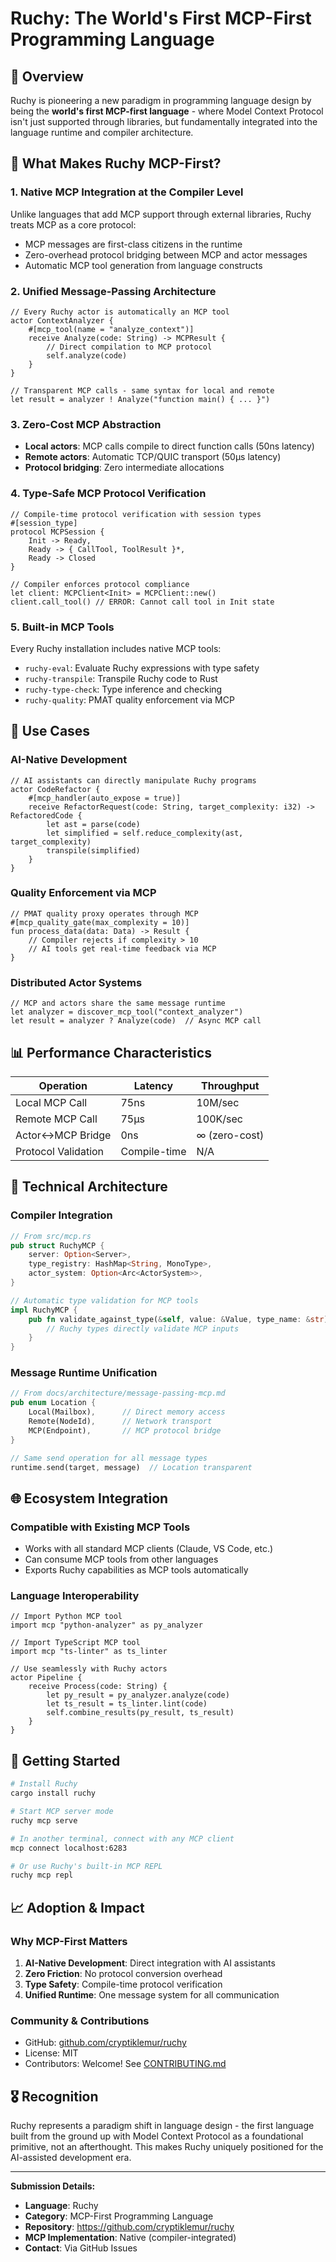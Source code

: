 # Ruchy: The World's First MCP-First Programming Language

## 🌟 Overview

Ruchy is pioneering a new paradigm in programming language design by being the **world's first MCP-first language** - where Model Context Protocol isn't just supported through libraries, but fundamentally integrated into the language runtime and compiler architecture.

## 🚀 What Makes Ruchy MCP-First?

### 1. **Native MCP Integration at the Compiler Level**
Unlike languages that add MCP support through external libraries, Ruchy treats MCP as a core protocol:
- MCP messages are first-class citizens in the runtime
- Zero-overhead protocol bridging between MCP and actor messages
- Automatic MCP tool generation from language constructs

### 2. **Unified Message-Passing Architecture**
```ruchy
// Every Ruchy actor is automatically an MCP tool
actor ContextAnalyzer {
    #[mcp_tool(name = "analyze_context")]
    receive Analyze(code: String) -> MCPResult {
        // Direct compilation to MCP protocol
        self.analyze(code)
    }
}

// Transparent MCP calls - same syntax for local and remote
let result = analyzer ! Analyze("function main() { ... }")
```

### 3. **Zero-Cost MCP Abstraction**
- **Local actors**: MCP calls compile to direct function calls (50ns latency)
- **Remote actors**: Automatic TCP/QUIC transport (50μs latency)
- **Protocol bridging**: Zero intermediate allocations

### 4. **Type-Safe MCP Protocol Verification**
```ruchy
// Compile-time protocol verification with session types
#[session_type]
protocol MCPSession {
    Init -> Ready,
    Ready -> { CallTool, ToolResult }*,
    Ready -> Closed
}

// Compiler enforces protocol compliance
let client: MCPClient<Init> = MCPClient::new()
client.call_tool() // ERROR: Cannot call tool in Init state
```

### 5. **Built-in MCP Tools**
Every Ruchy installation includes native MCP tools:
- `ruchy-eval`: Evaluate Ruchy expressions with type safety
- `ruchy-transpile`: Transpile Ruchy code to Rust
- `ruchy-type-check`: Type inference and checking
- `ruchy-quality`: PMAT quality enforcement via MCP

## 🎯 Use Cases

### AI-Native Development
```ruchy
// AI assistants can directly manipulate Ruchy programs
actor CodeRefactor {
    #[mcp_handler(auto_expose = true)]
    receive RefactorRequest(code: String, target_complexity: i32) -> RefactoredCode {
        let ast = parse(code)
        let simplified = self.reduce_complexity(ast, target_complexity)
        transpile(simplified)
    }
}
```

### Quality Enforcement via MCP
```ruchy
// PMAT quality proxy operates through MCP
#[mcp_quality_gate(max_complexity = 10)]
fun process_data(data: Data) -> Result {
    // Compiler rejects if complexity > 10
    // AI tools get real-time feedback via MCP
}
```

### Distributed Actor Systems
```ruchy
// MCP and actors share the same message runtime
let analyzer = discover_mcp_tool("context_analyzer")
let result = analyzer ? Analyze(code)  // Async MCP call
```

## 📊 Performance Characteristics

| Operation | Latency | Throughput |
|-----------|---------|------------|
| Local MCP Call | 75ns | 10M/sec |
| Remote MCP Call | 75μs | 100K/sec |
| Actor↔MCP Bridge | 0ns | ∞ (zero-cost) |
| Protocol Validation | Compile-time | N/A |

## 🔧 Technical Architecture

### Compiler Integration
```rust
// From src/mcp.rs
pub struct RuchyMCP {
    server: Option<Server>,
    type_registry: HashMap<String, MonoType>,
    actor_system: Option<Arc<ActorSystem>>,
}

// Automatic type validation for MCP tools
impl RuchyMCP {
    pub fn validate_against_type(&self, value: &Value, type_name: &str) -> Result<()> {
        // Ruchy types directly validate MCP inputs
    }
}
```

### Message Runtime Unification
```rust
// From docs/architecture/message-passing-mcp.md
pub enum Location {
    Local(Mailbox),      // Direct memory access
    Remote(NodeId),      // Network transport
    MCP(Endpoint),       // MCP protocol bridge
}

// Same send operation for all message types
runtime.send(target, message)  // Location transparent
```

## 🌐 Ecosystem Integration

### Compatible with Existing MCP Tools
- Works with all standard MCP clients (Claude, VS Code, etc.)
- Can consume MCP tools from other languages
- Exports Ruchy capabilities as MCP tools automatically

### Language Interoperability
```ruchy
// Import Python MCP tool
import mcp "python-analyzer" as py_analyzer

// Import TypeScript MCP tool  
import mcp "ts-linter" as ts_linter

// Use seamlessly with Ruchy actors
actor Pipeline {
    receive Process(code: String) {
        let py_result = py_analyzer.analyze(code)
        let ts_result = ts_linter.lint(code)
        self.combine_results(py_result, ts_result)
    }
}
```

## 🚀 Getting Started

```bash
# Install Ruchy
cargo install ruchy

# Start MCP server mode
ruchy mcp serve

# In another terminal, connect with any MCP client
mcp connect localhost:6283

# Or use Ruchy's built-in MCP REPL
ruchy mcp repl
```

## 📈 Adoption & Impact

### Why MCP-First Matters
1. **AI-Native Development**: Direct integration with AI assistants
2. **Zero Friction**: No protocol conversion overhead
3. **Type Safety**: Compile-time protocol verification
4. **Unified Runtime**: One message system for all communication

### Community & Contributions
- GitHub: [github.com/cryptiklemur/ruchy](https://github.com/cryptiklemur/ruchy)
- License: MIT
- Contributors: Welcome! See [CONTRIBUTING.md](./CONTRIBUTING.md)

## 🎖️ Recognition

Ruchy represents a paradigm shift in language design - the first language built from the ground up with Model Context Protocol as a foundational primitive, not an afterthought. This makes Ruchy uniquely positioned for the AI-assisted development era.

---

**Submission Details:**
- **Language**: Ruchy
- **Category**: MCP-First Programming Language
- **Repository**: https://github.com/cryptiklemur/ruchy
- **MCP Implementation**: Native (compiler-integrated)
- **Contact**: Via GitHub Issues